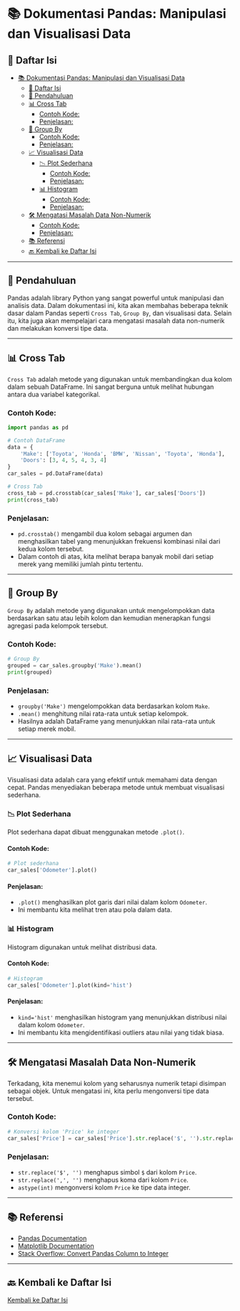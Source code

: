 
# 📚 Dokumentasi Pandas: Manipulasi dan Visualisasi Data

## 📑 Daftar Isi
- [📚 Dokumentasi Pandas: Manipulasi dan Visualisasi Data](#-dokumentasi-pandas-manipulasi-dan-visualisasi-data)
  - [📑 Daftar Isi](#-daftar-isi)
  - [🎯 Pendahuluan](#-pendahuluan)
  - [📊 Cross Tab](#-cross-tab)
    - [Contoh Kode:](#contoh-kode)
    - [Penjelasan:](#penjelasan)
  - [📂 Group By](#-group-by)
    - [Contoh Kode:](#contoh-kode-1)
    - [Penjelasan:](#penjelasan-1)
  - [📈 Visualisasi Data](#-visualisasi-data)
    - [📉 Plot Sederhana](#-plot-sederhana)
      - [Contoh Kode:](#contoh-kode-2)
      - [Penjelasan:](#penjelasan-2)
    - [📊 Histogram](#-histogram)
      - [Contoh Kode:](#contoh-kode-3)
      - [Penjelasan:](#penjelasan-3)
  - [🛠️ Mengatasi Masalah Data Non-Numerik](#️-mengatasi-masalah-data-non-numerik)
    - [Contoh Kode:](#contoh-kode-4)
    - [Penjelasan:](#penjelasan-4)
  - [📚 Referensi](#-referensi)
  - [🔙 Kembali ke Daftar Isi](#-kembali-ke-daftar-isi)

---

## 🎯 Pendahuluan
Pandas adalah library Python yang sangat powerful untuk manipulasi dan analisis data. Dalam dokumentasi ini, kita akan membahas beberapa teknik dasar dalam Pandas seperti `Cross Tab`, `Group By`, dan visualisasi data. Selain itu, kita juga akan mempelajari cara mengatasi masalah data non-numerik dan melakukan konversi tipe data.

---

## 📊 Cross Tab
`Cross Tab` adalah metode yang digunakan untuk membandingkan dua kolom dalam sebuah DataFrame. Ini sangat berguna untuk melihat hubungan antara dua variabel kategorikal.

### Contoh Kode:
```python
import pandas as pd

# Contoh DataFrame
data = {
    'Make': ['Toyota', 'Honda', 'BMW', 'Nissan', 'Toyota', 'Honda'],
    'Doors': [3, 4, 5, 4, 3, 4]
}
car_sales = pd.DataFrame(data)

# Cross Tab
cross_tab = pd.crosstab(car_sales['Make'], car_sales['Doors'])
print(cross_tab)
```

### Penjelasan:
- `pd.crosstab()` mengambil dua kolom sebagai argumen dan menghasilkan tabel yang menunjukkan frekuensi kombinasi nilai dari kedua kolom tersebut.
- Dalam contoh di atas, kita melihat berapa banyak mobil dari setiap merek yang memiliki jumlah pintu tertentu.

---

## 📂 Group By
`Group By` adalah metode yang digunakan untuk mengelompokkan data berdasarkan satu atau lebih kolom dan kemudian menerapkan fungsi agregasi pada kelompok tersebut.

### Contoh Kode:
```python
# Group By
grouped = car_sales.groupby('Make').mean()
print(grouped)
```

### Penjelasan:
- `groupby('Make')` mengelompokkan data berdasarkan kolom `Make`.
- `.mean()` menghitung nilai rata-rata untuk setiap kelompok.
- Hasilnya adalah DataFrame yang menunjukkan nilai rata-rata untuk setiap merek mobil.

---

## 📈 Visualisasi Data
Visualisasi data adalah cara yang efektif untuk memahami data dengan cepat. Pandas menyediakan beberapa metode untuk membuat visualisasi sederhana.

### 📉 Plot Sederhana
Plot sederhana dapat dibuat menggunakan metode `.plot()`.

#### Contoh Kode:
```python
# Plot sederhana
car_sales['Odometer'].plot()
```

#### Penjelasan:
- `.plot()` menghasilkan plot garis dari nilai dalam kolom `Odometer`.
- Ini membantu kita melihat tren atau pola dalam data.

### 📊 Histogram
Histogram digunakan untuk melihat distribusi data.

#### Contoh Kode:
```python
# Histogram
car_sales['Odometer'].plot(kind='hist')
```

#### Penjelasan:
- `kind='hist'` menghasilkan histogram yang menunjukkan distribusi nilai dalam kolom `Odometer`.
- Ini membantu kita mengidentifikasi outliers atau nilai yang tidak biasa.

---

## 🛠️ Mengatasi Masalah Data Non-Numerik
Terkadang, kita menemui kolom yang seharusnya numerik tetapi disimpan sebagai objek. Untuk mengatasi ini, kita perlu mengonversi tipe data tersebut.

### Contoh Kode:
```python
# Konversi kolom 'Price' ke integer
car_sales['Price'] = car_sales['Price'].str.replace('$', '').str.replace(',', '').astype(int)
```

### Penjelasan:
- `str.replace('$', '')` menghapus simbol `$` dari kolom `Price`.
- `str.replace(',', '')` menghapus koma dari kolom `Price`.
- `astype(int)` mengonversi kolom `Price` ke tipe data integer.

---

## 📚 Referensi
- [Pandas Documentation](https://pandas.pydata.org/pandas-docs/stable/)
- [Matplotlib Documentation](https://matplotlib.org/stable/contents.html)
- [Stack Overflow: Convert Pandas Column to Integer](https://stackoverflow.com/questions/15891038/change-column-type-in-pandas)

---

## 🔙 Kembali ke Daftar Isi
[Kembali ke Daftar Isi](#-daftar-isi)
